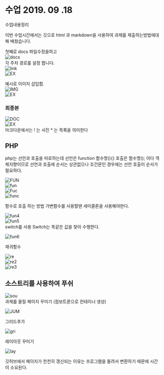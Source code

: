 # 수업 2019. 09 .18
수업내용정리


이번 수업시간에서는 깃으로 html 과 markdown을 사용하여 과제를 제출하는방법에대해 배웠습니다.

첫째로 docs 파일수정을하고 <br>
![docs](./images/docs1.PNG) <br>
각 주차  경로를 설정 합니다. <br>
![link](./images/linking.PNG) <br>
![EX](./images/ex1.PNG) <br>

예시로 이미지 삽입함. <br>
![IMG](./images/image.PNG) <br>
![EX](./images/ex2.PNG) <br>
### 최종본 
![DOC](./images/docsfin.PNG) <br>
![EX](./images/ex3.PNG) <br>
마크다운에서는 ! 는 사진 * 는 목록을 의미한다

## PHP
php는 선언과 호출을 따로하는데 선언은 function 함수명(){} 호출은 함수명(); 이다
객체지향이므로 선언과 호출에 순서는 상관없으나 조건문인 경우에는 선언 호출이 순서가 필요하다.

![FUN](./images/fun1.PNG) <br>
![fun](./images/funex1.PNG) <br>
![Fuc](./images/fun2.PNG) <br>
![func](./images/funex2.PNG) <br>

함수로 호출 하는 방법
가변함수를 사용할땐 세미콜론을 사용해야한다.

![fun4](./images/fun4.PNG) <br>
![fun5](./images/fun5.PNG) <br>
switch를 사용
Switch는 똑같은 값을 찾아 수행한다.

![fun6](./images/fun6.PNG) <br>

재귀함수

![re](./images/refun.PNG) <br>
![re2](./images/refun2.PNG) <br>
![re3](./images/refun3.PNG) <br>

## 소스트리를 사용하여 푸쉬

![sou](./images/source.PNG) <br>
과제를 올릴 페이지 꾸미기 (점보트론으로 컨테이너 생성)

![JUM](./images/jumbo.PNG)<br>

그리드추가

![gri](./images/gird.PNG) <br>

레이아웃 꾸미기

![lay](./images/layout.PNG)<br>

깃허브에서 페이지가 천천히 갱신되는 이유는 프로그램을 돌려서 변환하기 때문에 
시간이 소요된다.